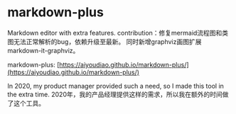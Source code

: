 # markdown-plus
Markdown editor with extra features. contribution：修复mermaid流程图和类图无法正常解析的bug，依赖升级至最新。 同时新增graphviz画图扩展 markdown-it-graphviz。

markdown-plus: [https://aiyoudiao.github.io/markdown-plus/](https://aiyoudiao.github.io/markdown-plus/)

In 2020, my product manager provided such a need, so I made this tool in the extra time. 2020年，我的产品经理提供这样的需求，所以我在额外的时间做了这个工具。
